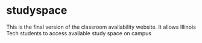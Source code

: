 # studyspace
This is the final version of the classroom availability website. It allows Illinois Tech students to access available study space on campus
